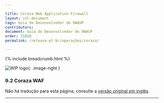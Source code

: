 ```yaml
---

title: Coraza Web Application Firewall
layout: col-document
tags: Guia do Desenvolvedor do OWASP
contributors:
document: Guia do Desenvolvedor do OWASP
order: 31020
permalink: /release-pt-br/operações/coraza/

---
```


{% include breadcrumb.html %}

<style type="text/css">
.image-right {
  height: 180px;
  display: block;
  margin-left: auto;
  margin-right: auto;
  float: right;
}
</style>

![WIP logo](../../../assets/images/dg_wip.png "Trabalho em andamento"){: .image-right }

### 9.2 Coraza WAF

Não há tradução para esta página, consulte a [versão original em inglês][release1102].

----

[release1102]: https://github.com/OWASP/www-project-developer-guide/blob/main/draft/11-operations/02-coraza.md
